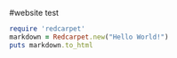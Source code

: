 #website test

```ruby
require 'redcarpet'
markdown = Redcarpet.new("Hello World!")
puts markdown.to_html
```
